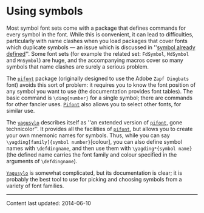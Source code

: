 # Using symbols

Most symbol font sets come with a package that defines commands for
every symbol in the font.  While this is convenient, it can lead to
difficulties, particularly with name clashes when you load packages
that cover fonts which duplicate symbols&nbsp;&mdash; an issue which is
discussed in
  ''[symbol already defined](./FAQ-alreadydef.html)''.
Some font sets (for example the related set: `FdSymbol`,
`MdSymbol` and `MnSymbol`) are huge, and the
accompanying macros cover so many symbols that name clashes are surely
a serious problem.

The [`pifont`](http://ctan.org/pkg/pifont) package (originally designed to use the Adobe
`Zapf Dingbats` font) avoids this sort of problem: it requires
you to know the font position of any symbol you want to use (the
documentation provides font tables).  The basic command is
`\ding{number}` for a single symbol; there are commands for
other fancier uses.  [`Pifont`](http://ctan.org/pkg/Pifont) also allows you to select other
fonts, for similar use.

The [`yagusylo`](http://ctan.org/pkg/yagusylo) describes itself as ''an extended version of
[`pifont`](http://ctan.org/pkg/pifont), gone technicolor''.  It provides all the facilities
of [`pifont`](http://ctan.org/pkg/pifont), but allows you to create your own mnemonic names
for symbols.  Thus, while you can say 
`\yagding[family]{symbol number}`[colour], you can also
define symbol names with `\defdingname`, and then use them
with `\yagding*{symbol name}` (the defined name carries the
font family and colour specified in the arguments of
`\defdingname`).

[`Yagusylo`](http://ctan.org/pkg/Yagusylo) is somewhat complicated, but its documentation is
clear; it is probably the best tool to use for picking and choosing
symbols from a variety of font families.


----

Content last updated: 2014-06-10
